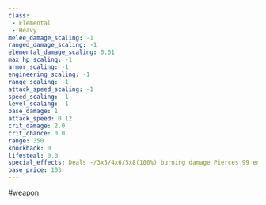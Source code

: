 ```yaml
---
class: 
 - Elemental
 - Heavy
melee_damage_scaling: -1
ranged_damage_scaling: -1
elemental_damage_scaling: 0.01
max_hp_scaling: -1
armor_scaling: -1
engineering_scaling: -1
range_scaling: -1
attack_speed_scaling: -1
speed_scaling: -1
level_scaling: -1
base_damage: 1
attack_speed: 0.12
crit_damage: 2.0
crit_chance: 0.0
range: 350
knockback: 0
lifesteal: 0.0
special_effects: Deals -/3x5/4x6/5x8(100%) burning damage Pierces 99 enemies dealing 1 damage
base_price: 103
---
```

#weapon